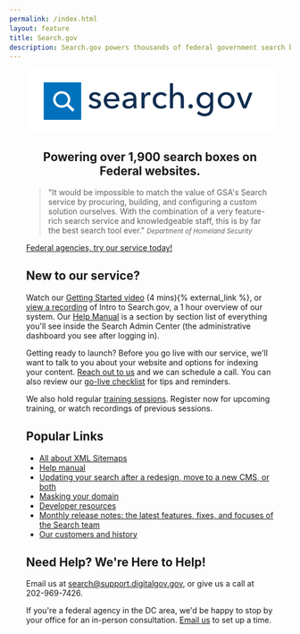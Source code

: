 ```yaml
---
permalink: /index.html
layout: feature
title: Search.gov
description: Search.gov powers thousands of federal government search boxes. Use it to improve the public's search experience on your agency's site.
---
```



<article class="article feature" style="padding:0 30px; margin-top: 10px;">
<div class="banner" style="text-center center-block">
  <a href="/">
    <img class="img-responsive center-block" src="/img/searchdotgovlogo.png" alt="Search.gov logo"/>
  </a>
</div>

<div style="text-align: center;">
<h1>Powering over 1,900 search boxes on Federal websites.</h1>
</div>

> "It would be impossible to match the value of GSA's Search service by procuring, building, and configuring a custom solution ourselves. With the combination of a very feature-rich search service and knowledgeable staff, this is by far the best search tool ever."
<small><cite>Department of Homeland Security</cite></small>

<div class='signup-wrapper'>
  <a href="http://search.usa.gov/signup" class="btn btn-primary btn-large">Federal agencies, try our service today!</a>
</div>

## New to our service?

Watch our <a href="https://www.youtube.com/watch?v=p-y9T23ziEg">Getting Started video</a> (4 mins){% external_link %}, or [view a recording](/manual/training.html) of Intro to Search.gov, a 1 hour overview of our system.  Our <a href="/manual/index.html">Help Manual</a> is a section by section list of everything you'll see inside the Search Admin Center (the administrative dashboard you see after logging in).

Getting ready to launch? Before you go live with our service, we'll want to talk to you about your website and options for indexing your content. [Reach out to us](mailto:search@support.digitalgov.gov) and we can schedule a call.  You can also review our <a href="/blog/go-live.html">go-live checklist</a> for tips and reminders.

We also hold regular [training sessions](/manual/training.html). Register now for upcoming training, or watch recordings of previous sessions.

## Popular Links

* <a href="/blog/sitemaps.html">All about XML Sitemaps</a>
* <a href="/manual/index.html">Help manual</a>
* <a href="/blog/redesign.html">Updating your search after a redesign, move to a new CMS, or both</a>
* <a href="/manual/cname.html">Masking your domain</a>
* <a href="/developer/index.html">Developer resources</a>
* <a href="/tagged/release-notes/">Monthly release notes: the latest features, fixes, and focuses of the Search team</a>
* <a href="/customers.html">Our customers and history</a>

## Need Help? We're Here to Help!

Email us at <search@support.digitalgov.gov>, or give us a call at 202-969-7426.

If you're a federal agency in the DC area, we'd be happy to stop by your office for an in-person consultation. [Email us](mailto:search@support.digitalgov.gov) to set up a time.
</article>
